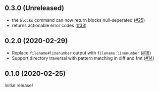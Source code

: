 ## 0.3.0 (Unreleased)

- the `blocks` command can now return blocks null-seperated ([#25](https://github.com/katbyte/terrafmt/issues/25))
- returns actionable error codes ([#33](https://github.com/katbyte/terrafmt/issues/33))

## 0.2.0 (2020-02-29)

- Replace `filename#linenumber` output with `filename:linenumber` ([#16](https://github.com/katbyte/terrafmt/issues/16))
- Support directory traversal with pattern matching in diff and fmt ([#14](https://github.com/katbyte/terrafmt/issues/14))

## 0.1.0 (2020-02-25)

Initial release!
